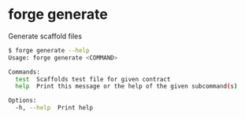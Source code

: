 # forge generate

Generate scaffold files

```bash
$ forge generate --help
Usage: forge generate <COMMAND>

Commands:
  test  Scaffolds test file for given contract
  help  Print this message or the help of the given subcommand(s)

Options:
  -h, --help  Print help
```
